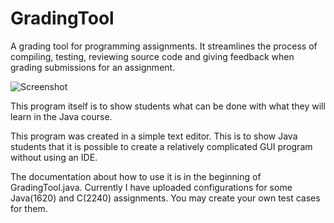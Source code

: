 # GradingTool
A grading tool for programming assignments. It streamlines the process of compiling, testing, reviewing source code and giving feedback when grading submissions for an assignment.

![Screenshot](https://github.com/mairen/GradingTool/blob/master/Screenshots/1.png?raw=true)

This program itself is to show students what can be done with what they will learn in the Java course. 

This program was created in a simple text editor. This is to show Java students that it is possible to create a relatively complicated GUI program without using an IDE.

The documentation about how to use it is in the beginning of GradingTool.java. Currently I have uploaded configurations for some Java(1620) and C(2240) assignments. You may create your own test cases for them.
